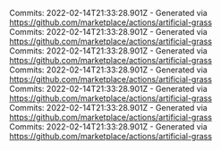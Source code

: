 Commits: 2022-02-14T21:33:28.901Z - Generated via https://github.com/marketplace/actions/artificial-grass
<br>
Commits: 2022-02-14T21:33:28.901Z - Generated via https://github.com/marketplace/actions/artificial-grass
<br>
Commits: 2022-02-14T21:33:28.901Z - Generated via https://github.com/marketplace/actions/artificial-grass
<br>
Commits: 2022-02-14T21:33:28.901Z - Generated via https://github.com/marketplace/actions/artificial-grass
<br>
Commits: 2022-02-14T21:33:28.901Z - Generated via https://github.com/marketplace/actions/artificial-grass
<br>
Commits: 2022-02-14T21:33:28.901Z - Generated via https://github.com/marketplace/actions/artificial-grass
<br>
Commits: 2022-02-14T21:33:28.901Z - Generated via https://github.com/marketplace/actions/artificial-grass
<br>
